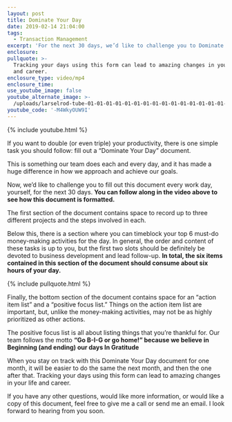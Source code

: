 ```yaml
---
layout: post
title: Dominate Your Day
date: 2019-02-14 21:04:00
tags:
  - Transaction Management
excerpt: 'For the next 30 days, we’d like to challenge you to Dominate Your Day.'
enclosure:
pullquote: >-
  Tracking your days using this form can lead to amazing changes in your life
  and career.
enclosure_type: video/mp4
enclosure_time:
use_youtube_image: false
youtube_alternate_image: >-
  /uploads/larselrod-tube-01-01-01-01-01-01-01-01-01-01-01-01-01-01-01-01-01-01-01-01-01-01-01-01-01-01-01-01-01-01-01-01-01-1.jpg
youtube_code: '-M4WkyOUW9I'
---
```


{% include youtube.html %}

If you want to double (or even triple) your productivity, there is one simple task you should follow: fill out a “Dominate Your Day” document.

This is something our team does each and every day, and it has made a huge difference in how we approach and achieve our goals.

Now, we’d like to challenge you to fill out this document every work day, yourself, for the next 30 days. **You can follow along in the video above to see how this document is formatted.**

The first section of the document contains space to record up to three different projects and the steps involved in each.

Below this, there is a section where you can timeblock your top 6 must-do money-making activities for the day. In general, the order and content of these tasks is up to you, but the first two slots should be definitely be devoted to business development and lead follow-up. **In total, the six items contained in this section of the document should consume about six hours of your day.**

{% include pullquote.html %}

Finally, the bottom section of the document contains space for an “action item list” and a “positive focus list.” Things on the action item list are important, but, unlike the money-making activities, may not be as highly prioritized as other actions.

The positive focus list is all about listing things that you’re thankful for. Our team follows the motto **“Go B-I-G or go home!” because we believe in Beginning (and ending) our days In Gratitude**

When you stay on track with this Dominate Your Day document for one month, it will be easier to do the same the next month, and then the one after that. Tracking your days using this form can lead to amazing changes in your life and career.

If you have any other questions, would like more information, or would like a copy of this document, feel free to give me a call or send me an email. I look forward to hearing from you soon.